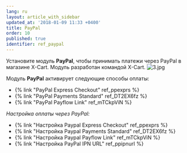 ```yaml
---
lang: ru
layout: article_with_sidebar
updated_at: '2018-01-09 11:33 +0400'
title: PayPal
order: 10
published: true
identifier: ref_paypal
---
```

Установите модуль **PayPal**, чтобы принимать платежи через PayPal в магазине X-Cart. Модуль разработан командой X-Cart. 
    ![3.jpg]({{site.baseurl}}/attachments/ref_paypal/3.jpg)

Модуль **PayPal** активирует следующие способы оплаты:

*   {% link "PayPal Express Checkout" ref_ppexprs %}
*   {% link "PayPal Payments Standard" ref_DT2EX6fz %}
*   {% link "PayPal Payflow Link" ref_mTCkpViN %}

_Настройка оплаты через PayPal:_

*   {% link "Настройка Paypal Express Checkout" ref_ppexprs %}
*   {% link "Настройка Paypal Payments Standard" ref_DT2EX6fz %}
*   {% link "Настройка Paypal Payflow Link" ref_mTCkpViN %}
*   {% link "Настройка PayPal IPN URL" ref_ppipnurl %}
